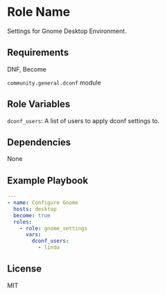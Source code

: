 Role Name
=========

Settings for Gnome Desktop Environment.

Requirements
------------

DNF, Become

`community.general.dconf` module


Role Variables
--------------

`dconf_users`: A list of users to apply dconf settings to.

Dependencies
------------

None

Example Playbook
----------------

```yml
---
- name: Configure Gnome
  hosts: desktop
  become: true
  roles:
    - role: gnome_settings
      vars:
        dconf_users:
          - linda
```

License
-------

MIT

